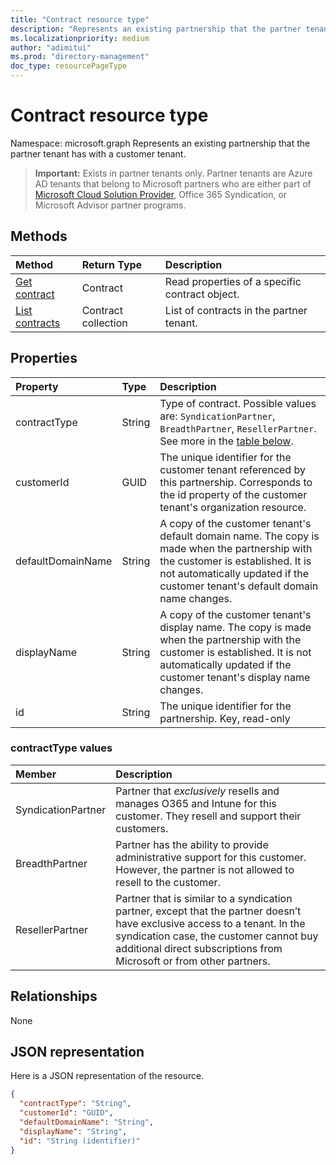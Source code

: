 ```yaml
---
title: "Contract resource type"
description: "Represents an existing partnership that the partner tenant has with a customer tenant."
ms.localizationpriority: medium
author: "adimitui"
ms.prod: "directory-management"
doc_type: resourcePageType
---
```


# Contract resource type

Namespace: microsoft.graph
Represents an existing partnership that the partner tenant has with a customer tenant.

> **Important:**
> Exists in partner tenants only. Partner tenants are Azure AD tenants that belong to Microsoft partners who are either part of [Microsoft Cloud Solution Provider](https://partnercenter.microsoft.com/en-us/partner/programs), Office 365 Syndication, or Microsoft Advisor partner programs.

## Methods

| Method   | Return Type | Description |
|:---------------|:--------|:----------|
|[Get contract](../api/contract-get.md) | Contract |Read properties of a specific contract object. |
|[List contracts](../api/contract-list.md) | Contract collection | List of contracts in the partner tenant. |

## Properties
| Property   | Type | Description |
|:---------------|:--------|:----------|
|contractType|String|Type of contract. Possible values are:  `SyndicationPartner`, `BreadthPartner`, `ResellerPartner`. See more in the [table below](#contracttype-values).|
|customerId|GUID|The unique identifier for the customer tenant referenced by this partnership. Corresponds to the id property of the customer tenant's organization resource. |
|defaultDomainName|String|A copy of the customer tenant's default domain name. The copy is made when the partnership with the customer is established. It is not automatically updated if the customer tenant's default domain name changes.|
|displayName|String|A copy of the customer tenant's display name. The copy is made when the partnership with the customer is established. It is not automatically updated if the customer tenant's display name changes.|
|id|String| The unique identifier for the partnership. Key, read-only |

### contractType values

|Member|Description|
|:---|:---|
|SyndicationPartner|Partner that *exclusively* resells and manages O365 and Intune for this customer. They resell and support their customers.|
|BreadthPartner|Partner has the ability to provide administrative support for this customer. However, the partner is not allowed to resell to the customer.|
|ResellerPartner|Partner that is similar to a syndication partner, except that the partner doesn’t have exclusive access to a tenant. In the syndication case, the customer cannot buy additional direct subscriptions from Microsoft or from other partners.|

## Relationships
None


## JSON representation
Here is a JSON representation of the resource.

<!--{
  "blockType": "resource",
  "openType": true,
  "optionalProperties": [],
  "keyProperty": "id",
  "baseType": "microsoft.graph.directoryObject",
  "@odata.type": "microsoft.graph.contract"
}-->

```json
{
  "contractType": "String",
  "customerId": "GUID",
  "defaultDomainName": "String",
  "displayName": "String",
  "id": "String (identifier)"
}

```

<!-- uuid: 8fcb5dbc-d5aa-4681-8e31-b001d5168d79
2015-10-25 14:57:30 UTC -->
<!-- {
  "type": "#page.annotation",
  "description": "Contract resource",
  "keywords": "",
  "section": "documentation",
  "tocPath": ""
}-->


